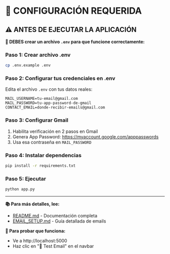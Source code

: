 # 🚨 CONFIGURACIÓN REQUERIDA

## ⚠️ ANTES DE EJECUTAR LA APLICACIÓN

**🔴 DEBES crear un archivo `.env` para que funcione correctamente:**

### Paso 1: Crear archivo .env
```bash
cp .env.example .env
```

### Paso 2: Configurar tus credenciales en .env
Edita el archivo `.env` con tus datos reales:

```env
MAIL_USERNAME=tu-email@gmail.com
MAIL_PASSWORD=tu-app-password-de-gmail  
CONTACT_EMAIL=donde-recibir-emails@gmail.com
```

### Paso 3: Configurar Gmail
1. Habilita verificación en 2 pasos en Gmail
2. Genera App Password: https://myaccount.google.com/apppasswords
3. Usa esa contraseña en `MAIL_PASSWORD`

### Paso 4: Instalar dependencias
```bash
pip install -r requirements.txt
```

### Paso 5: Ejecutar
```bash
python app.py
```

---

**📚 Para más detalles, lee:**
- [README.md](README.md) - Documentación completa
- [EMAIL_SETUP.md](EMAIL_SETUP.md) - Guía detallada de emails

**🧪 Para probar que funciona:**
- Ve a http://localhost:5000
- Haz clic en "📧 Test Email" en el navbar